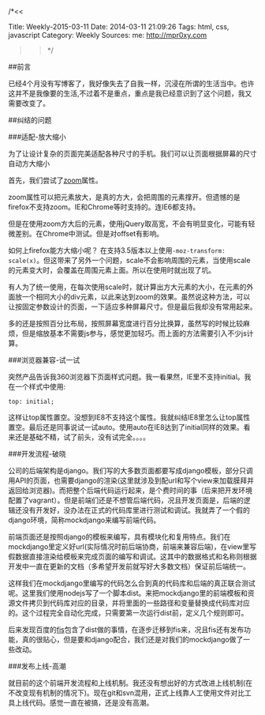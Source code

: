 /*<<

 Title: Weekly-2015-03-11
 Date: 2014-03-11 21:09:26
 Tags: html, css, javascript
 Category: Weekly
 Sources:
   me: http://mpr0xy.com
>>*/

##前言

已经4个月没有写博客了，我好像失去了自我一样，沉浸在所谓的生活当中。也许这并不是我像要的生活,不过着不是重点，重点是我已经意识到了这个问题，我又需要改变了。

##纠结的问题

###适配-放大缩小

为了让设计复杂的页面完美适配各种尺寸的手机。我们可以让页面根据屏幕的尺寸自动方大缩小

首先，我们尝试了[zoom](http://www.w3chtml.com/css3/properties/user-interface/zoom.html)属性。

zoom属性可以把元素放大，是真的方大，会把周围的元素撑开。但遗憾的是firefox不支持zoom。IE和Chrome等时支持的。连IE6都支持。

但是在使用zoom方大后的元素，使用jQuery取高宽，不会有明显变化，可能有轻微差别。在Chrome中测试。但是对offset有影响。

如何上firefox能方大缩小呢？
在支持3.5版本以上使用```-moz-transform: scale(x)```。但这带来了另外一个问题，scale不会影响周围的元素，当使用scale的元素变大时，会覆盖在周围元素上面。所以在使用时就出现了坑。

有人为了统一使用，在每次使用scale时，就计算出方大元素的大小，在元素的外面放一个相同大小的div元素，以此来达到zoom的效果。虽然说这种方法，可以让按固定参数设计的页面，一下适应多种屏幕尺寸。但是最后我却没有常用起来。

多的还是按照百分比布局，按照屏幕宽度进行百分比换算，虽然写的时候比较麻烦，但是缩放基本不需要js参与，感觉更加轻巧。而上面的方法需要引入不少js计算。

###浏览器兼容-试一试

突然产品告诉我360浏览器下页面样式问题。我一看果然，IE里不支持initial。我在一个样式中使用:

```
top: initial;
```

这样让top属性置空。没想到IE8不支持这个属性。我就纠结IE8里怎么让top属性置空。最后还是同事说试一试auto。使用auto在IE8达到了initial同样的效果。看来还是基础不精，试了前头，没有试完全。。。。

###开发流程-破晓

公司的后端架构是django。我们写的大多数页面都要写成django模板，部分只调用API的页面，也需要django的渲染(这里就涉及到配url和写个view来加载膜拜并返回给浏览器)。而把整个后端代码运行起来，是个费时间的事（后来把开发环境配置了vagrant）。但是前端们还是不想管后端代码，况且开发页面是，后端的逻辑还没有开发好，没办法在正式的代码库里进行测试和调试。我就弄了一个假的django环境，简称mockdjango来编写前端代码。

前端页面还是按照django的模板来编写，具有模块化和复用特点。我们在mockdjango里定义好url(实际情况时前后端协商，前端来兼容后端)，在view里写假数据直接渲染给模板来完成页面的编写和调试。这其中的数据格式和名称则根据开发中一直在更新的文档（多希望开发前就写好大多数文档）保证前后端统一。

这样我们在mockdjango里编写的代码怎么合到真的代码库和后端的真正联合测试呢。这里我们使用nodejs写了一个脚本dist。来把mockdjango里的前端模板和资源文件拷贝到代码库对应的目录，并将里面的一些路径和变量替换成代码库对应的。这个过程完全自动化完成，只需要第一次运行dist前，定义几个规则即可。

后来发现百度的[fis](http://fis.baidu.com/)包含了dist做的事情，在逐步迁移到fis来，况且fis还有发布功能，真的很贴心，但是要和django配合，我们还是对我们的mockdjango做了一些改动。

###发布上线-高潮

就目前的这个前端开发流程和上线机制。我还没有想出好的方式改进上线机制(在不改变现有机制的情况下)。现在git和svn混用，正式上线靠人工使用文件对比工具上线代码。感觉一直在被搞，还是没有高潮。